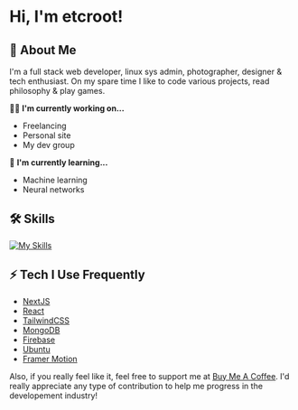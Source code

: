 # Hi, I'm etcroot! 

## 🚀 About Me
I'm a full stack web developer, linux sys admin, photographer, designer & tech enthusiast. On my spare time I like to code various projects, read philosophy & play games.

👩‍💻 **I'm currently working on...**
- Freelancing
- Personal site
- My dev group

🧠 **I'm currently learning...**
- Machine learning
- Neural networks

## 🛠 Skills
[![My Skills](https://skillicons.dev/icons?i=java,nodejs,ae,cs,cpp,cloudflare,css,git,html,js,linux,md,mongodb,mysql,nextjs,ps,pr,prisma,react,sass,tailwind,ts,unity,wordpress&theme=dark)](https://skillicons.dev)

## ⚡ Tech I Use Frequently
- [NextJS](https://nextjs.org/)
- [React](https://reactjs.org/)
- [TailwindCSS](https://tailwindcss.com/)
- [MongoDB](https://www.mongodb.com/)
- [Firebase](https://firebase.google.com/)
- [Ubuntu](https://ubuntu.com/)
- [Framer Motion](https://www.framer.com/motion/)

Also, if you really feel like it, feel free to support me at [Buy Me A Coffee](https://www.buymeacoffee.com/etcroot). 
I'd really appreciate any type of contribution to help me progress in the developement industry!
